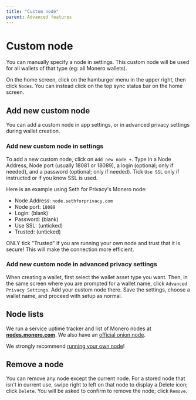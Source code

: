 ```yaml
---
title: "Custom node"
parent: Advanced features
---
```


# Custom node

You can manually specify a node in settings. This custom node will be used for all wallets of that type (eg: all Monero wallets).

On the home screen, click on the hamburger menu in the upper right, then click `Nodes`. You can instead click on the top sync status bar on the home screen.

## Add new custom node

You can add a custom node in app settings, or in advanced privacy settings during wallet creation.

### Add new custom node in settings

To add a new custom node, click on `Add new node +`. Type in a Node Address, Node port (usually 18081 or 18089), a login (optional; only if needed), and a password (optional; only if needed). Tick `Use SSL` only if instructed or if you know SSL is used.

Here is an example using Seth for Privacy's Monero node:

* Node Address: `node.sethforprivacy.com`
* Node port: `18089`
* Login: (blank)
* Password: (blank)
* Use SSL: (unticked)
* Trusted: (unticked)

ONLY tick "Trusted" if you are running your own node and trust that it is secure! This will make the connection more efficient.

### Add new custom node in advanced privacy settings

When creating a wallet, first select the wallet asset type you want. Then, in the same screen where you are prompted for a wallet name, click `Advanced Privacy Settings`. Add your custom node there. Save the settings, choose a wallet name, and proceed with setup as normal.

## Node lists

We run a service uptime tracker and list of Monero nodes at [**nodes.monero.com**](https://nodes.monero.com). We also have an [official onion node](/docs/advanced-features/tor-with-orbot/#connect-to-an-onion-node).

We strongly recommend [running your own node](/docs/tutorials/monero-node)!

## Remove a node

You can remove any node except the current node. For a stored node that isn't in current use, swipe right to left on that node to display a Delete icon; click `Delete`. You will be asked to confirm to remove the node; click `Remove`.

